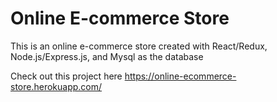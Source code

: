 # Online E-commerce Store

This is an online e-commerce store created with React/Redux, Node.js/Express.js, and Mysql as the database

Check out this project here https://online-ecommerce-store.herokuapp.com/
